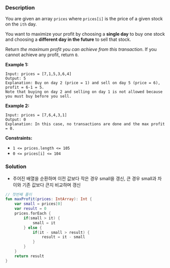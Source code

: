 ### Description

You are given an array `prices` where `prices[i]` is the price of a given stock on the `ith` day.

You want to maximize your profit by choosing a **single day** to buy one stock and choosing a **different day in the future** to sell that stock.

Return *the maximum profit you can achieve from this transaction*. If you cannot achieve any profit, return `0`.

**Example 1:**

```
Input: prices = [7,1,5,3,6,4]
Output: 5
Explanation: Buy on day 2 (price = 1) and sell on day 5 (price = 6), profit = 6-1 = 5.
Note that buying on day 2 and selling on day 1 is not allowed because you must buy before you sell.

```

**Example 2:**

```
Input: prices = [7,6,4,3,1]
Output: 0
Explanation: In this case, no transactions are done and the max profit = 0.

```

**Constraints:**

- `1 <= prices.length <= 105`
- `0 <= prices[i] <= 104`

### Solution

- 주어진 배열을 순환하며 이전 값보다 작은 경우 small을 갱신, 큰 경우 small과 차이와 기존 값보다 큰지 비교하며 갱신

```kotlin
// 첫번째 풀이
fun maxProfit(prices: IntArray): Int {
    var small = prices[0]
    var result = 0
    prices.forEach {
        if(small > it) {
            small = it
        } else {
            if(it - small > result) {
                result = it - small
            }
        }
    }
    return result
}
```